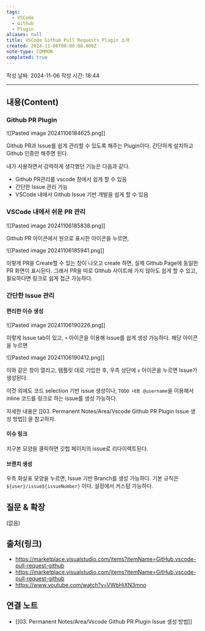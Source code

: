 ```yaml
---
tags:
  - VSCode
  - Github
  - Plugin
aliases: null
title: VSCode Github Pull Requests Plugin 소개
created: 2024-11-06T00:00:00.000Z
note-type: COMMON
completed: true
---
```

작성 날짜: 2024-11-06
작성 시간: 18:44


----
## 내용(Content)

### Github PR Plugin

![[Pasted image 20241106184625.png]]

Github PR과 Issue를 쉽게 관리할 수 있도록 해주는 Plugin이다. 간단하게 설치하고 Github 인증만 해주면 된다.

내가 사용하면서 강력하게 생각했던 기능은 다음과 같다.

- Github PR관리를 vscode 창에서 쉽게 할 수 있음
- 간단한 Issue 관리 가능
- VSCode 내에서 Github Issue 기반 개발을 쉽게 할 수 있음

### VSCode 내에서 쉬운 PR 관리

![[Pasted image 20241106185838.png]]

Github PR 아이콘에서 원으로 표시한 아이콘을 누르면, 

![[Pasted image 20241106185941.png]]

이렇게 PR을 Create할 수 있는 창이 나오고 create 하면, 실제 Github Page에 동일한 PR 화면이 표시된다. 그래서 PR을 따로 GIthub 사이트에 가지 않아도 쉽게 할 수 있고, 필요하다면 링크로 쉽게 접근 가능하다.

### 간단한 Issue 관리

#### 편리한 이슈 생성

![[Pasted image 20241106190226.png]]

이렇게 Issue tab이 있고, `+` 아이콘을 이용해 Issue를 쉽게 생성 가능하다.  해당 아이콘을 누르면

![[Pasted image 20241106190412.png]]

이와 같은 창이 열리고, 템플릿 대로 기입한 후, 우측 상단에  `v` 아이콘을 누르면 Issue가 생성된다.

이것 외에도 코드 selection 기반 issue 생성이나, `TODO 내용 @username`을 이용해서 inline 코드를 링크로 하는 issue를 생성 가능하다.

자세한 내용은 [[03. Permanent Notes/Area/Vscode Github PR Plugin Issue 생성 방법]] 을 참고하자.

#### 이슈 링크

지구본 모양을 클릭하면 깃헙 페이지의 issue로 리다이렉트된다.

#### 브랜치 생성

우측 화살표 모양을 누르면, Issue 기반 Branch를 생성 가능하다. 기본 규칙은 
`${user}/issue${issueNumber}` 이다. 설정에서 커스텀 가능하다.

## 질문 & 확장

(없음)

## 출처(링크)

- https://marketplace.visualstudio.com/items?itemName=GitHub.vscode-pull-request-github
- https://marketplace.visualstudio.com/items?itemName=GitHub.vscode-pull-request-github
- https://www.youtube.com/watch?v=VWbHiXN3mno

## 연결 노트

- [[03. Permanent Notes/Area/Vscode Github PR Plugin Issue 생성 방법]]









